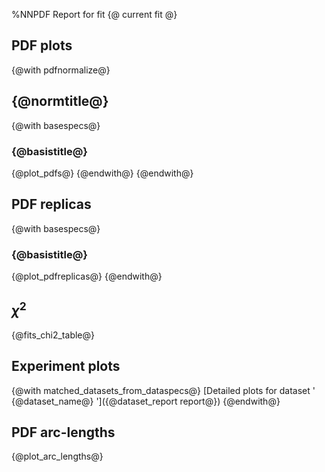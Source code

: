 %NNPDF Report for fit {@ current fit @}

PDF plots
---------
{@with pdfnormalize@}
## {@normtitle@}
{@with basespecs@}
### {@basistitle@}
{@plot_pdfs@}
{@endwith@}
{@endwith@}

PDF replicas
------------
{@with basespecs@}
### {@basistitle@}
{@plot_pdfreplicas@}
{@endwith@}

$\chi^2$
--------
{@fits_chi2_table@}

Experiment plots
---------------
{@with matched_datasets_from_dataspecs@}
[Detailed plots for dataset ' {@dataset_name@} ']({@dataset_report report@})
{@endwith@}

PDF arc-lengths
---------------
{@plot_arc_lengths@}
